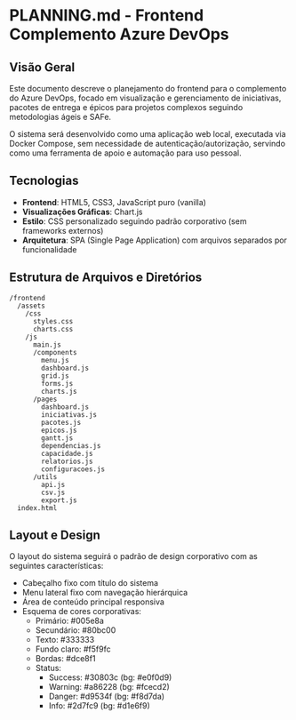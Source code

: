 # PLANNING.md - Frontend Complemento Azure DevOps

## Visão Geral

Este documento descreve o planejamento do frontend para o complemento do Azure DevOps, focado em visualização e gerenciamento de iniciativas, pacotes de entrega e épicos para projetos complexos seguindo metodologias ágeis e SAFe.

O sistema será desenvolvido como uma aplicação web local, executada via Docker Compose, sem necessidade de autenticação/autorização, servindo como uma ferramenta de apoio e automação para uso pessoal.

## Tecnologias

- **Frontend**: HTML5, CSS3, JavaScript puro (vanilla)
- **Visualizações Gráficas**: Chart.js
- **Estilo**: CSS personalizado seguindo padrão corporativo (sem frameworks externos)
- **Arquitetura**: SPA (Single Page Application) com arquivos separados por funcionalidade

## Estrutura de Arquivos e Diretórios

```
/frontend
  /assets
    /css
      styles.css
      charts.css
    /js
      main.js
      /components
        menu.js
        dashboard.js
        grid.js
        forms.js
        charts.js
      /pages
        dashboard.js
        iniciativas.js
        pacotes.js
        epicos.js
        gantt.js
        dependencias.js
        capacidade.js
        relatorios.js
        configuracoes.js
      /utils
        api.js
        csv.js
        export.js
  index.html
```

## Layout e Design

O layout do sistema seguirá o padrão de design corporativo com as seguintes características:

- Cabeçalho fixo com título do sistema
- Menu lateral fixo com navegação hierárquica
- Área de conteúdo principal responsiva
- Esquema de cores corporativas:
  - Primário: #005e8a
  - Secundário: #80bc00
  - Texto: #333333
  - Fundo claro: #f5f9fc
  - Bordas: #dce8f1
  - Status: 
    - Success: #30803c (bg: #e0f0d9)
    - Warning: #a86228 (bg: #fcecd2)
    - Danger: #d9534f (bg: #f8d7da)
    - Info: #2d7fc9 (bg: #d1e6f9)